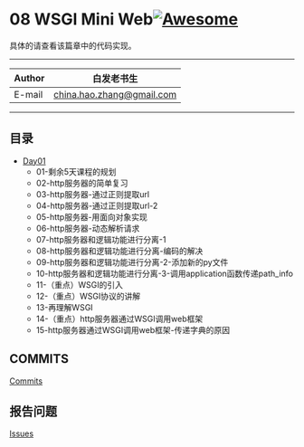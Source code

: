 # 08 WSGI Mini Web[![Awesome](https://cdn.rawgit.com/sindresorhus/awesome/d7305f38d29fed78fa85652e3a63e154dd8e8829/media/badge.svg)](https://github.com/sindresorhus/awesome)

具体的请查看该篇章中的代码实现。
****
	
|Author|白发老书生|
|---|---
|E-mail|china.hao.zhang@gmail.com

****


<h2 id="catalog">目录</h2>

* [Day01](#day01)
    * 01-剩余5天课程的规划
    * 02-http服务器的简单复习
    * 03-http服务器-通过正则提取url
    * 04-http服务器-通过正则提取url-2
    * 05-http服务器-用面向对象实现
    * 06-http服务器-动态解析请求
    * 07-http服务器和逻辑功能进行分离-1
    * 08-http服务器和逻辑功能进行分离-编码的解决
    * 09-http服务器和逻辑功能进行分离-2-添加新的py文件
    * 10-http服务器和逻辑功能进行分离-3-调用application函数传递path_info
    * 11-（重点）WSGI的引入
    * 12-（重点）WSGI协议的讲解
    * 13-再理解WSGI
    * 14-（重点）http服务器通过WSGI调用web框架
    * 15-http服务器通过WSGI调用web框架-传递字典的原因
 
## COMMITS

[Commits](https://github.com/HaoZhang95/PythonAndMachineLearning/commits/master)

## 报告问题

[Issues](https://github.com/HaoZhang95/PythonAndMachineLearning/issues)

